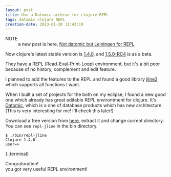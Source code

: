 ```yaml
---
layout: post
title: Use a Datomic archive for clojure REPL
tags: datomic clojure REPL
creation-date: 2013-01-30 11:43:19
---
```

<div class="alert alert-info">
  <dl style='margin:0'>
    <dt>NOTE</dt>
    <dd>a new post is here, <a href='/2013/02/01/not_datomic_but_leiningen_for_repl.html'>Not datomic but Leiningen for REPL</a></dd>
  </dl>
</div>

Now clojure's latest stable version is [1.4.0], and [1.5.0-RC4][1.5.0] is as a beta.

  [1.4.0]: http://clojure.org/downloads
  [1.5.0]: http://search.maven.org/#search%7Cga%7C1%7Cg%3A%22org.clojure%22%20AND%20a%3A%22clojure%22%20AND%20v%3A1.5.0*

They have a REPL (Read-Eval-Print-Loop) environment, but it's a bit poor because of no history, complement and edit feature.

I planned to add the features to the REPL and found a good library [jline2][jline2] which supports all functions I want.

  [jline2]: https://github.com/jline/jline2


When I built a set of projects for the both on my eclipse, I found a new good one which already has great editable REPL environtment for clojure.
It's [Datomic](http://www.datomic.com/), which is a one of database products which has new architecture. (This is very interesting for me! I'll check this later!)

Download a free version from [here](http://downloads.datomic.com/free.html), extract it and change current directory.
You can see `repl-jline` in the bin directory.

    $ ./bin/repl-jline
    Clojure 1.4.0
    user=> 
{:.terminal}

Congraturation!  
you got very useful REPL environment!

